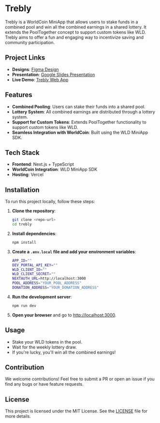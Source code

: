 # Trebly

Trebly is a WorldCoin MiniApp that allows users to stake funds in a combined pool and win all the combined earnings in a shared lottery. It extends the PoolTogether concept to support custom tokens like WLD. Trebly aims to offer a fun and engaging way to incentivize saving and community participation.

## Project Links

- **Designs**: [Figma Design](https://www.figma.com/design/Pt5y8DTJzFy8OCLuSM2RyE/Trebly?node-id=407-2&t=0RRAHRqa3arBrPDE-1)
- **Presentation**: [Google Slides Presentation](https://docs.google.com/presentation/d/1FZbSy6m-nlOx0dYTBmzF8U50ObVbBJqzCvQz5uHFUpI/edit?usp=sharing)
- **Live Demo**: [Trebly Web App](https://trebly.vercel.app/)

## Features

- **Combined Pooling**: Users can stake their funds into a shared pool.
- **Lottery System**: All combined earnings are distributed through a lottery system.
- **Support for Custom Tokens**: Extends PoolTogether functionality to support custom tokens like WLD.
- **Seamless Integration with WorldCoin**: Built using the WLD MiniApp SDK.

## Tech Stack

- **Frontend**: Next.js + TypeScript
- **WorldCoin Integration**: WLD MiniApp SDK
- **Hosting**: Vercel

## Installation

To run this project locally, follow these steps:

1. **Clone the repository**:
   ```bash
   git clone <repo-url>
   cd trebly
   ```

2. **Install dependencies**:
   ```bash
   npm install
   ```

3. **Create a `.env.local` file and add your environment variables**:
   ```bash
   APP_ID=""
   DEV_PORTAL_API_KEY=""
   WLD_CLIENT_ID=""
   WLD_CLIENT_SECRET=""
   NEXTAUTH_URL=http://localhost:3000
   POOL_ADDRESS="YOUR_POOL_ADDRESS"
   DONATION_ADDRESS="YOUR_DONATION_ADDRESS"
   ```

4. **Run the development server**:
   ```bash
   npm run dev
   ```

5. **Open your browser** and go to [http://localhost:3000](http://localhost:3000).

## Usage

- Stake your WLD tokens in the pool.
- Wait for the weekly lottery draw.
- If you're lucky, you'll win all the combined earnings!

## Contribution

We welcome contributions! Feel free to submit a PR or open an issue if you find any bugs or have feature requests.

## License

This project is licensed under the MIT License. See the [LICENSE](LICENSE) file for more details.
